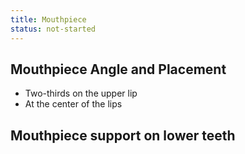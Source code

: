 ```yaml
---
title: Mouthpiece 
status: not-started
---
```


## Mouthpiece Angle and Placement

- Two-thirds on the upper lip
- At the center of the lips

## Mouthpiece support on lower teeth
